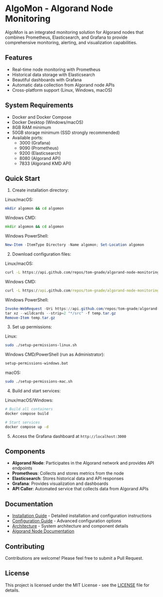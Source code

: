# AlgoMon - Algorand Node Monitoring

AlgoMon is an integrated monitoring solution for Algorand nodes that combines Prometheus, Elasticsearch, and Grafana to provide comprehensive monitoring, alerting, and visualization capabilities.

## Features

- Real-time node monitoring with Prometheus
- Historical data storage with Elasticsearch
- Beautiful dashboards with Grafana
- Automatic data collection from Algorand node APIs
- Cross-platform support (Linux, Windows, macOS)

## System Requirements

- Docker and Docker Compose
- Docker Desktop (Windows/macOS)
- 8GB RAM minimum 
- 50GB storage minimum (SSD strongly recommended)
- Available ports:
  - 3000 (Grafana)
  - 9090 (Prometheus)
  - 9200 (Elasticsearch)
  - 8080 (Algorand API)
  - 7833 (Algorand KMD API)

## Quick Start

1. Create installation directory:

Linux/macOS:
```bash
mkdir algomon && cd algomon
```

Windows CMD:
```cmd
mkdir algomon && cd algomon
```

Windows PowerShell:
```powershell
New-Item -ItemType Directory -Name algomon; Set-Location algomon
```

2. Download configuration files:

Linux/macOS:
```bash
curl -L https://api.github.com/repos/tom-gnade/algorand-node-monitoring/tarball/main | tar xz --wildcards --strip=2 "*/src"
```

Windows CMD:
```cmd
curl -L https://api.github.com/repos/tom-gnade/algorand-node-monitoring/tarball/main | tar xz --wildcards --strip=2 "*/src"
```

Windows PowerShell:
```powershell
Invoke-WebRequest -Uri https://api.github.com/repos/tom-gnade/algorand-node-monitoring/tarball/main -OutFile temp.tar.gz
tar xz --wildcards --strip=2 "*/src" -f temp.tar.gz
Remove-Item temp.tar.gz
```

3. Set up permissions:

Linux:
```bash
sudo ./setup-permissions-linux.sh
```

Windows CMD/PowerShell (run as Administrator):
```cmd
setup-permissions-windows.bat
```

macOS:
```bash
sudo ./setup-permissions-mac.sh
```

4. Build and start services:

Linux/macOS/Windows:
```bash
# Build all containers
docker compose build

# Start services
docker compose up -d
```

5. Access the Grafana dashboard at `http://localhost:3000`

## Components

- **Algorand Node**: Participates in the Algorand network and provides API endpoints
- **Prometheus**: Collects and stores metrics from the node
- **Elasticsearch**: Stores historical data and API responses
- **Grafana**: Provides visualization and dashboards
- **API Caller**: Automated service that collects data from Algorand APIs

## Documentation

- [Installation Guide](docs/install.md) - Detailed installation and configuration instructions
- [Configuration Guide](docs/config.md) - Advanced configuration options
- [Architecture](docs/architecture.md) - System architecture and component details
- [Algorand Node Documentation](https://developer.algorand.org/docs/run-a-node/setup/types)

## Contributing

Contributions are welcome! Please feel free to submit a Pull Request.

## License

This project is licensed under the MIT License - see the [LICENSE](LICENSE) file for details.